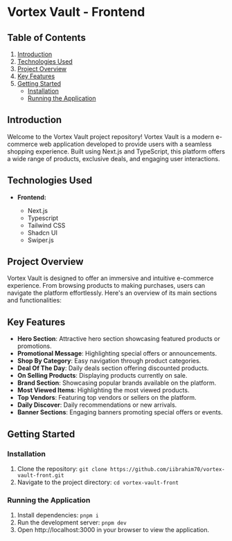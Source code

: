 # Vortex Vault - Frontend

## Table of Contents

1. [Introduction](#introduction)
2. [Technologies Used](#technologies-used)
3. [Project Overview](#project-overview)
4. [Key Features](#key-features)
5. [Getting Started](#getting-started)
   - [Installation](#installation)
   - [Running the Application](#running-the-application)

## Introduction

Welcome to the Vortex Vault project repository! Vortex Vault is a modern e-commerce web application developed to provide users with a seamless shopping experience. Built using Next.js and TypeScript, this platform offers a wide range of products, exclusive deals, and engaging user interactions.

## Technologies Used

- **Frontend:**

  - Next.js
  - Typescript
  - Tailwind CSS
  - Shadcn UI
  - Swiper.js

## Project Overview

Vortex Vault is designed to offer an immersive and intuitive e-commerce experience. From browsing products to making purchases, users can navigate the platform effortlessly. Here's an overview of its main sections and functionalities:

## Key Features

- **Hero Section**: Attractive hero section showcasing featured products or promotions.
- **Promotional Message**: Highlighting special offers or announcements.
- **Shop By Category**: Easy navigation through product categories.
- **Deal Of The Day**: Daily deals section offering discounted products.
- **On Selling Products**: Displaying products currently on sale.
- **Brand Section**: Showcasing popular brands available on the platform.
- **Most Viewed Items**: Highlighting the most viewed products.
- **Top Vendors**: Featuring top vendors or sellers on the platform.
- **Daily Discover**: Daily recommendations or new arrivals.
- **Banner Sections**: Engaging banners promoting special offers or events.

## Getting Started

### Installation

1. Clone the repository: `git clone https://github.com/iibrahim70/vortex-vault-front.git`
2. Navigate to the project directory: `cd vortex-vault-front`

### Running the Application

1. Install dependencies: `pnpm i`
2. Run the development server: `pnpm dev`
3. Open http://localhost:3000 in your browser to view the application.
